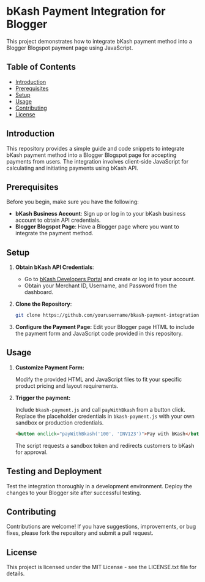 # bKash Payment Integration for Blogger

This project demonstrates how to integrate bKash payment method into a Blogger Blogspot payment page using JavaScript.

## Table of Contents

- [Introduction](#introduction)
- [Prerequisites](#prerequisites)
- [Setup](#setup)
- [Usage](#usage)
- [Contributing](#contributing)
- [License](#license)

## Introduction

This repository provides a simple guide and code snippets to integrate bKash payment method into a Blogger Blogspot page for accepting payments from users. The integration involves client-side JavaScript for calculating and initiating payments using bKash API.

## Prerequisites

Before you begin, make sure you have the following:

- **bKash Business Account**: Sign up or log in to your bKash business account to obtain API credentials.
- **Blogger Blogspot Page**: Have a Blogger page where you want to integrate the payment method.

## Setup

1. **Obtain bKash API Credentials**:
   - Go to [bKash Developers Portal](https://developer.bka.sh/) and create or log in to your account.
   - Obtain your Merchant ID, Username, and Password from the dashboard.

2. **Clone the Repository**:
   ```bash
   git clone https://github.com/yourusername/bkash-payment-integration.git
   ```

3. **Configure the Payment Page:**
   Edit your Blogger page HTML to include the payment form and JavaScript code provided in this repository.

## Usage

1. **Customize Payment Form:**

   Modify the provided HTML and JavaScript files to fit your specific product pricing and layout requirements.

2. **Trigger the payment:**

   Include `bkash-payment.js` and call `payWithBkash` from a button click. Replace the placeholder credentials in `bkash-payment.js` with your own sandbox or production credentials.

   ```html
   <button onclick="payWithBkash('100', 'INV123')">Pay with bKash</button>
   ```

   The script requests a sandbox token and redirects customers to bKash for approval.

## Testing and Deployment

Test the integration thoroughly in a development environment. Deploy the changes to your Blogger site after successful testing.

## Contributing

Contributions are welcome! If you have suggestions, improvements, or bug fixes, please fork the repository and submit a pull request.

## License

This project is licensed under the MIT License - see the LICENSE.txt file for details.

